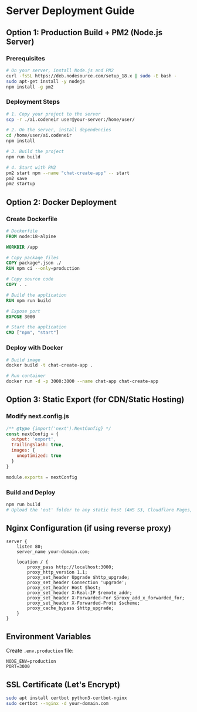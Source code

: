 # Server Deployment Guide

## Option 1: Production Build + PM2 (Node.js Server)

### Prerequisites
```bash
# On your server, install Node.js and PM2
curl -fsSL https://deb.nodesource.com/setup_18.x | sudo -E bash -
sudo apt-get install -y nodejs
npm install -g pm2
```

### Deployment Steps
```bash
# 1. Copy your project to the server
scp -r ./ai.codeneir user@your-server:/home/user/

# 2. On the server, install dependencies
cd /home/user/ai.codeneir
npm install

# 3. Build the project
npm run build

# 4. Start with PM2
pm2 start npm --name "chat-create-app" -- start
pm2 save
pm2 startup
```

## Option 2: Docker Deployment

### Create Dockerfile
```dockerfile
# Dockerfile
FROM node:18-alpine

WORKDIR /app

# Copy package files
COPY package*.json ./
RUN npm ci --only=production

# Copy source code
COPY . .

# Build the application
RUN npm run build

# Expose port
EXPOSE 3000

# Start the application
CMD ["npm", "start"]
```

### Deploy with Docker
```bash
# Build image
docker build -t chat-create-app .

# Run container
docker run -d -p 3000:3000 --name chat-app chat-create-app
```

## Option 3: Static Export (for CDN/Static Hosting)

### Modify next.config.js
```javascript
/** @type {import('next').NextConfig} */
const nextConfig = {
  output: 'export',
  trailingSlash: true,
  images: {
    unoptimized: true
  }
}

module.exports = nextConfig
```

### Build and Deploy
```bash
npm run build
# Upload the 'out' folder to any static host (AWS S3, Cloudflare Pages, etc.)
```

## Nginx Configuration (if using reverse proxy)

```nginx
server {
    listen 80;
    server_name your-domain.com;

    location / {
        proxy_pass http://localhost:3000;
        proxy_http_version 1.1;
        proxy_set_header Upgrade $http_upgrade;
        proxy_set_header Connection 'upgrade';
        proxy_set_header Host $host;
        proxy_set_header X-Real-IP $remote_addr;
        proxy_set_header X-Forwarded-For $proxy_add_x_forwarded_for;
        proxy_set_header X-Forwarded-Proto $scheme;
        proxy_cache_bypass $http_upgrade;
    }
}
```

## Environment Variables
Create `.env.production` file:
```
NODE_ENV=production
PORT=3000
```

## SSL Certificate (Let's Encrypt)
```bash
sudo apt install certbot python3-certbot-nginx
sudo certbot --nginx -d your-domain.com
```
